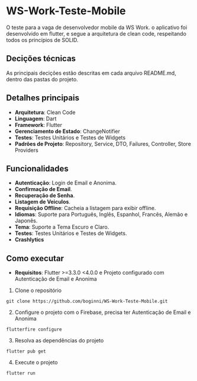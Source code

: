 # WS-Work-Teste-Mobile

O teste para a vaga de desenvolvedor mobile da WS Work. o aplicativo foi desenvolvido em flutter, e
segue a arquitetura de clean code, respeitando todos os princípios de SOLID.

## Decições técnicas

As principais decições estão descritas em cada arquivo README.md, dentro das pastas do projeto.

## Detalhes principais

* **Arquitetura**: Clean Code
* **Linguagem**: Dart
* **Framework**: Flutter
* **Gerenciamento de Estado**: ChangeNotifier
* **Testes**: Testes Unitários e Testes de Widgets
* **Padrões de Projeto**: Repository, Service, DTO, Failures, Controller, Store
  Providers

## Funcionalidades

* **Autenticação**: Login de Email e Anonima.
* **Confirmação de Email**.
* **Recuperação de Senha**.
* **Listagem de Veiculos**.
* **Requisição Offline**: Cacheia a listagem para exibir offline.
* **Idiomas**: Suporte para Português, Inglês, Espanhol, Francês, Alemão e Japonês.
* **Tema**: Suporte a Tema Escuro e Claro.
* **Testes**: Testes Unitários e Testes de Widgets.
* **Crashlytics**

## Como executar

* **Requisitos**: Flutter >=3.3.0 <4.0.0 e Projeto configurado com Autenticação de Email e Anonima

1. Clone o repositório

```
git clone https://github.com/boginni/WS-Work-Teste-Mobile.git
```

2. Configure o projeto com o Firebase, precisa ter Autenticação de Email e Anonima

```
flutterfire configure
```

3. Resolva as dependências do projeto

```
flutter pub get
```

4. Execute o projeto

```
flutter run
```
